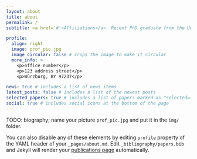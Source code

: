 ```yaml
---
layout: about
title: about
permalink: /
subtitle: <a href='#'>Affiliations</a>. Recent PhD graduate from the University of Arizona, EEB, with [Dr. Anna Dornhaus](https://www.annadornhaus.net/)

profile:
  align: right
  image: prof_pic.jpg
  image_circular: false # crops the image to make it circular
  more_info: >
    <p>office number</p>
    <p>123 address street</p>
    <p>Würzburg, BY 97237</p>

news: true # includes a list of news items
latest_posts: false # includes a list of the newest posts
selected_papers: true # includes a list of papers marked as "selected={true}"
social: true # includes social icons at the bottom of the page
---
```


TODO: biography; name your picture `prof_pic.jpg` and put it in the `img/` folder.

You can also disable any of these elements by editing `profile` property of the YAML header of your `_pages/about.md`. Edit `_bibliography/papers.bib` and Jekyll will render your [publications page](/StefanMPopp/publications/) automatically.
